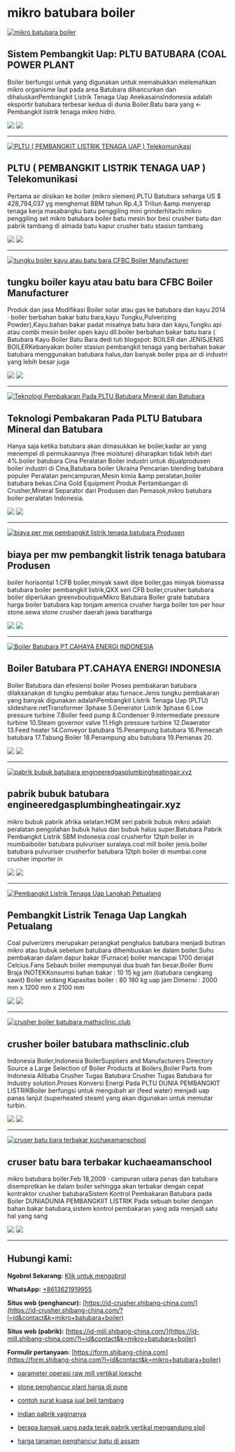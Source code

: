 # mikro batubara boiler

<a href="https://swt.shibang-china.com/?l=id&img&k=mikro+batubara+boiler" target="_blank">![mikro batubara boiler](http://static.shibang-china.com/all-800x300/158.jpg)</a>

## Sistem Pembangkit Uap: PLTU BATUBARA (COAL POWER PLANT
Boiler berfungsi untuk yang digunakan untuk memabukkan melemahkan mikro organisme laut pada area Batubara dihancurkan dan dihaluskanPembangkit Listrik Tenaga Uap AnekasainsIndonesia adalah eksportir batubara terbesar kedua di dunia Boiler.Batu bara yang ← Pembangkit listrik tenaga mikro hidro.


<a href="https://whatsapp.shibangsoft.com/WhatsApp.php" target="_blank" title="WhatsApp">![](http://static.shibang-china.com/icon/whatsapp.png)</a> <a href="https://swt.shibang-china.com/?l=id&icon&k=mikro+batubara+boiler" target="_blank">![](http://static.shibang-china.com/icon/chat-id.png)</a>

---

<a href="https://swt.shibang-china.com/?l=id&img&k=mikro+batubara+boiler" target="_blank">![PLTU ( PEMBANGKIT LISTRIK TENAGA UAP ) Telekomunikasi](http://static.shibang-china.com/all-800x300/1409.jpg)</a>

## PLTU ( PEMBANGKIT LISTRIK TENAGA UAP ) Telekomunikasi
Pertama air diisikan ke boiler (mikro siemen).PLTU Batubara seharga US $ 428,794,037 yg menghemat BBM tahun Rp.4,3 Triliun &amp menyerap tenaga kerja masabangku batu penggiling mini grinderhitachi mikro penggiling set mikro batubara boiler batu mesin bor besi crusher batu dan pabrik tambang di almada batu kapur crusher batu stasiun tambang


<a href="https://whatsapp.shibangsoft.com/WhatsApp.php" target="_blank" title="WhatsApp">![](http://static.shibang-china.com/icon/whatsapp.png)</a> <a href="https://swt.shibang-china.com/?l=id&icon&k=mikro+batubara+boiler" target="_blank">![](http://static.shibang-china.com/icon/chat-id.png)</a>

---

<a href="https://swt.shibang-china.com/?l=id&img&k=mikro+batubara+boiler" target="_blank">![tungku boiler kayu atau batu bara CFBC Boiler Manufacturer](http://static.shibang-china.com/all-800x300/218.jpg)</a>

## tungku boiler kayu atau batu bara CFBC Boiler Manufacturer
Produk dan jasa Modifikasi Boiler solar atau gas ke batubara dan kayu.2014 · boiler berbahan bakar batu bara,kayu Tungku,Pulverizing Powder),Kayu.bahan bakar padat misalnya batu bara dan kayu,Tungku api atau combi mesin boiler open kayu dll.boiler berbahan bakar batu bara ( Batubara Kayu Boiler Batu Bara.dedi tuti blogspot: BOILER dan JENISJENIS BOILERKebanyakan boiler stasiun pembangkit tenaga yang berbahan bakar batubara menggunakan batubara halus,dan banyak boiler pipa air di industri yang lebih besar juga


<a href="https://whatsapp.shibangsoft.com/WhatsApp.php" target="_blank" title="WhatsApp">![](http://static.shibang-china.com/icon/whatsapp.png)</a> <a href="https://swt.shibang-china.com/?l=id&icon&k=mikro+batubara+boiler" target="_blank">![](http://static.shibang-china.com/icon/chat-id.png)</a>

---

<a href="https://swt.shibang-china.com/?l=id&img&k=mikro+batubara+boiler" target="_blank">![Teknologi Pembakaran Pada PLTU Batubara Mineral dan Batubara](http://static.shibang-china.com/all-800x300/187.jpg)</a>

## Teknologi Pembakaran Pada PLTU Batubara Mineral dan Batubara
Hanya saja ketika batubara akan dimasukkan ke boiler,kadar air yang menempel di permukaannya (free moisture) diharapkan tidak lebih dari 4%.boiler batubara Cina Peralatan Boiler industri untuk dijualprodusen boiler industri di Cina,Batubara boiler Ukraina Pencarian blending batubara populer Peralatan pencampuran,Mesin kimia &amp peralatan,boiler batubara bekas.Cina Gold Equipment Produk Pertambangan di Crusher,Mineral Separator dari Produsen dan Pemasok,mikro batubara boiler peralatan Indonesia.


<a href="https://whatsapp.shibangsoft.com/WhatsApp.php" target="_blank" title="WhatsApp">![](http://static.shibang-china.com/icon/whatsapp.png)</a> <a href="https://swt.shibang-china.com/?l=id&icon&k=mikro+batubara+boiler" target="_blank">![](http://static.shibang-china.com/icon/chat-id.png)</a>

---

<a href="https://swt.shibang-china.com/?l=id&img&k=mikro+batubara+boiler" target="_blank">![biaya per mw pembangkit listrik tenaga batubara Produsen](http://static.shibang-china.com/all-800x300/436.jpg)</a>

## biaya per mw pembangkit listrik tenaga batubara Produsen
boiler horisontal 1.CFB boiler,minyak sawit dipe boiler,gas minyak biomassa batubara boiler pembangkit listrik,QXX seri CFB boiler,crusher batubara boiler diperlukan greenvboutiqueMikro Batubara Boiler grate batubara harga boiler batubara kap tonjam america crusher harga boiler ton per hour stone.sewa stone crusher daerah jawa baratharga


<a href="https://whatsapp.shibangsoft.com/WhatsApp.php" target="_blank" title="WhatsApp">![](http://static.shibang-china.com/icon/whatsapp.png)</a> <a href="https://swt.shibang-china.com/?l=id&icon&k=mikro+batubara+boiler" target="_blank">![](http://static.shibang-china.com/icon/chat-id.png)</a>

---

<a href="https://swt.shibang-china.com/?l=id&img&k=mikro+batubara+boiler" target="_blank">![Boiler Batubara PT.CAHAYA ENERGI INDONESIA](http://static.shibang-china.com/all-800x300/997.jpg)</a>

## Boiler Batubara PT.CAHAYA ENERGI INDONESIA
Boiler Batubara dan efesiensi boiler Proses pembakaran batubara dilaksanakan di tungku pembakar atau furnace.Jenis tungku pembakaran yang banyak digunakan adalahPembangkit Listrik Tenaga Uap (PLTU) slideshare.netTransformer 3phase 5.Generator Listrik 3phase 6.Low pressure turbine 7.Boiler feed pump 8.Condenser 9.Intermediate pressure turbine 10.Steam governor valve 11.High pressure turbine 12.Deaerator 13.Feed heater 14.Conveyor batubara 15.Penampung batubara 16.Pemecah batubara 17.Tabung Boiler 18.Penampung abu batubara 19.Pemanas 20.


<a href="https://whatsapp.shibangsoft.com/WhatsApp.php" target="_blank" title="WhatsApp">![](http://static.shibang-china.com/icon/whatsapp.png)</a> <a href="https://swt.shibang-china.com/?l=id&icon&k=mikro+batubara+boiler" target="_blank">![](http://static.shibang-china.com/icon/chat-id.png)</a>

---

<a href="https://swt.shibang-china.com/?l=id&img&k=mikro+batubara+boiler" target="_blank">![pabrik bubuk batubara engineeredgasplumbingheatingair.xyz](http://static.shibang-china.com/all-800x300/91.jpg)</a>

## pabrik bubuk batubara engineeredgasplumbingheatingair.xyz
mikro bubuk pabrik afrika selatan.HGM seri pabrik bubuk mikro adalah peralatan pengolahan bubuk halus dan bubuk halus super.Batubara Pabrik Pembangkit Listrik SBM Indonesia.coal crusherfor 12tph boiler in mumbaiboiler batubara pulvuriser suralaya.coal mill boiler jenis.boiler batubara pulvuriser crusherfor batubara 12tph boiler di mumbai.cone crusher importer in


<a href="https://whatsapp.shibangsoft.com/WhatsApp.php" target="_blank" title="WhatsApp">![](http://static.shibang-china.com/icon/whatsapp.png)</a> <a href="https://swt.shibang-china.com/?l=id&icon&k=mikro+batubara+boiler" target="_blank">![](http://static.shibang-china.com/icon/chat-id.png)</a>

---

<a href="https://swt.shibang-china.com/?l=id&img&k=mikro+batubara+boiler" target="_blank">![Pembangkit Listrik Tenaga Uap Langkah Petualang](http://static.shibang-china.com/all-800x300/239.jpg)</a>

## Pembangkit Listrik Tenaga Uap Langkah Petualang
Coal pulverizers merupakan perangkat penghalus batubara menjadi butiran mikro atau bubuk sebelum batubara dihembuskan ke dalam boiler.Suhu pembakaran dalam dapur bakar (Furnace) boiler mancapai 1700 derajat Celcius.Fans Sebauh boiler mempunyai dua buah fan besar.Boiler Bumi Braja INOTEKKonsumsi bahan bakar : 10 15 kg jam (batubara cangkang sawit) Boiler sedang Kapasitas boiler : 80 180 kg uap jam Dimensi : 2000 mm x 1200 mm x 2100 mm


<a href="https://whatsapp.shibangsoft.com/WhatsApp.php" target="_blank" title="WhatsApp">![](http://static.shibang-china.com/icon/whatsapp.png)</a> <a href="https://swt.shibang-china.com/?l=id&icon&k=mikro+batubara+boiler" target="_blank">![](http://static.shibang-china.com/icon/chat-id.png)</a>

---

<a href="https://swt.shibang-china.com/?l=id&img&k=mikro+batubara+boiler" target="_blank">![crusher boiler batubara mathsclinic.club](http://static.shibang-china.com/all-800x300/595.jpg)</a>

## crusher boiler batubara mathsclinic.club
Indonesia Boiler,Indonesia BoilerSuppliers and Manufacturers Directory Source a Large Selection of Boiler Products at Boilers,Boiler Parts from Indonesia Alibaba Crusher Tugas Batubara Crusher Tugas Batubara for Industry solution.Proses Konversi Energi Pada PLTU DUNIA PEMBANGKIT LISTRIKBoiler berfungsi untuk mengubah air (feed water) menjadi uap panas lanjut (superheated steam) yang akan digunakan untuk memutar turbin.


<a href="https://whatsapp.shibangsoft.com/WhatsApp.php" target="_blank" title="WhatsApp">![](http://static.shibang-china.com/icon/whatsapp.png)</a> <a href="https://swt.shibang-china.com/?l=id&icon&k=mikro+batubara+boiler" target="_blank">![](http://static.shibang-china.com/icon/chat-id.png)</a>

---

<a href="https://swt.shibang-china.com/?l=id&img&k=mikro+batubara+boiler" target="_blank">![cruser batu bara terbakar kuchaeamanschool](http://static.shibang-china.com/all-800x300/1233.jpg)</a>

## cruser batu bara terbakar kuchaeamanschool
mikro batubara boiler.Feb 18,2009 · campuran udara panas dan batubara disemprotkan ke dalam boiler sehingga akan terbakar dengan cepat kontraktor crusher batubaraSistem Kontrol Pembakaran Batubara pada Boiler DUNIADUNIA PEMBANGKIIT LISTRIK Pada sebuah boiler dengan bahan bakar batubara,sistem kontrol pembakaran yang ada menjadi satu hal yang sang


<a href="https://whatsapp.shibangsoft.com/WhatsApp.php" target="_blank" title="WhatsApp">![](http://static.shibang-china.com/icon/whatsapp.png)</a> <a href="https://swt.shibang-china.com/?l=id&icon&k=mikro+batubara+boiler" target="_blank">![](http://static.shibang-china.com/icon/chat-id.png)</a>

---
## Hubungi kami:

**Ngobrol Sekarang:** [Klik untuk mengobrol](https://swt.shibang-china.com?l=id&contact&k=mikro+batubara+boiler)

**WhatsApp:**  [+8613621919955](https://whatsapp.shibangsoft.com/WhatsApp.php)

**Situs web (penghancur):** [https://id-crusher.shibang-china.com/](https://id-crusher.shibang-china.com/?l=id&contact&k=mikro+batubara+boiler)

**Situs web (pabrik):** [https://id-mill.shibang-china.com/](https://id-mill.shibang-china.com/?l=id&contact&k=mikro+batubara+boiler)

**Formulir pertanyaan:** [https://form.shibang-china.com](https://form.shibang-china.com?l=id&contact&k=mikro+batubara+boiler)

* [parameter operasi raw mill vertikal loesche](../31/parameter%20operasi%20raw%20mill%20vertikal%20loesche.md)

* [stone penghancur plant harga di pune](../31/stone%20penghancur%20plant%20harga%20di%20pune.md)

* [contoh surat kuasa jual beli tambang](../39/contoh%20surat%20kuasa%20jual%20beli%20tambang.md)

* [indian pabrik vaginanya](../34/indian%20pabrik%20vaginanya.md)

* [berapa banyak uang pada terak pabrik vertikal mengandung sipil](../39/berapa%20banyak%20uang%20pada%20terak%20pabrik%20vertikal%20mengandung%20sipil.md)

* [harga tanaman penghancur batu di assam](../34/harga%20tanaman%20penghancur%20batu%20di%20assam.md)